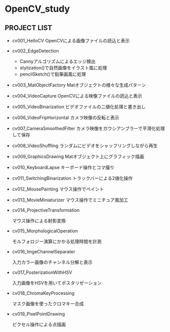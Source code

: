 # OpenCV_study

## PROJECT LIST

- cv001_HelloCV 
  OpenCVによる画像ファイルの読込と表示

- cv002_EdgeDetection
  - Cannyアルゴリズムによるエッジ検出
  - stylization()で自然画像をイラスト風に処理
  - pencilSketch()で鉛筆画風に処理

- cv003_MatObjectFactory
  Matオブジェクトの様々な生成パターン

- cv004_VideoCapture
  OpenCVによる映像ファイルの読込と表示

- cv005_VideoBinarization
  ビデオファイルの二値化処理と書き出し

- cv006_VideoFripHorizontal
  カメラ映像の反転と表示

- cv007_CameraSmoothedFilter
  カメラ映像をガウシアンブラーで平滑化処理して保存

- cv008_VideoShuffling
  ランダムにビデオをシャッフリングしながら再生

- cv009_GraphicsDrawing
  Matオブジェクト上にグラフィック描画

- cv010_KeyboardLapse
  キーボード操作とコマ撮り

- cv011_SwitchingBinarization
  トラックバーによる2値化操作

- cv012_MousePainting
  マウス操作でペイント

- cv013_MovieMiniaturizer
  マウス操作でミニチュア風加工

- cv014_ProjectiveTransformation

  マウス操作による射影変換

- cv015_MorphologicalOperation

  モルフォロジー演算にかかる処理時間を計測

- cv016_ImgeChannelSeparater

  入力カラー画像のチャンネル分解と表示

- cv017_PosterizationWithHSV

  入力画像をHSVを用いてポスタリゼーション

- cv018_ChromaKeyProcessing

  マスク画像を使ったクロマキー合成

- cv019_PixelPointDrawing

  ピクセル操作による点描画
